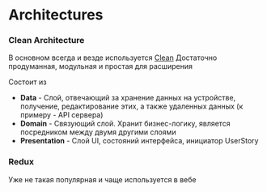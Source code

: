 # Architectures

### Clean Architecture 

В основном всегда и везде используется [Clean](CleanArchitecture.md)
Достаточно продуманная, модульная и простая для расширения 

Состоит из

- **Data** - Слой, отвечающий за хранение данных на устройстве, получение, редактирование этих, а также удаленных данных (к примеру - API сервера)
- **Domain** - Связующий слой. Хранит бизнес-логику, является посредником между двумя другими слоями
- **Presentation** - Слой UI, состояний интерфейса, инициатор UserStory


### Redux

Уже не такая популярная и чаще используется в вебе

